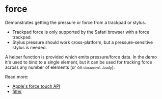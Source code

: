 # force

Demonstrates getting the pressure or force from a trackpad or stylus.

* Trackpad force is only supported by the Safari browser with a force trackpad.
* Stylus pressure should work cross-platform, but a pressure-sensitive stylus is needed.

A helper function is provided which emits pressure/force data. In the demo it's used to bind to a single element, but it can be used for tracking force across any number of elements (or on `document.body`).

Read more:
* [Apple's force touch API](https://developer.apple.com/library/archive/documentation/AppleApplications/Conceptual/SafariJSProgTopics/RespondingtoForceTouchEventsfromJavaScript.html)
* [filter](https://developer.mozilla.org/en-US/docs/Web/CSS/filter)